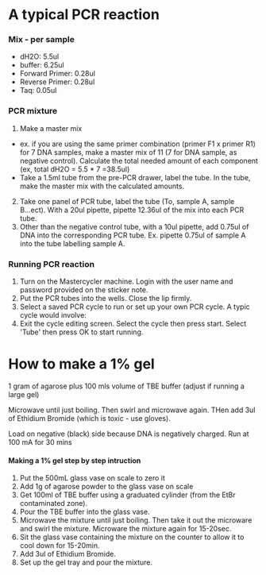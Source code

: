 # A typical PCR reaction

### Mix - per sample
- dH2O: 5.5ul
- buffer: 6.25ul
- Forward Primer: 0.28ul
- Reverse Primer: 0.28ul
- Taq: 0.05ul

### PCR mixture
1. Make a master mix
  - ex. if you are using the same primer combination (primer F1 x primer R1) for 7 DNA samples, make a master mix of 11 (7 for DNA sample, as negative control). Calculate the total needed amount of each component (ex, total dH2O = 5.5 * 7 =38.5ul)
  - Take a 1.5ml tube from the pre-PCR drawer, label the tube. In the tube, make the master mix with the calculated amounts.  
 2. Take one panel of PCR tube, label the tube (To, sample A, sample B...ect). With a 20ul pipette, pipette 12.36ul of the mix into each PCR tube.
 3. Other than the negative control tube, with a 10ul pipette, add 0.75ul of DNA into the corresponding PCR tube. Ex. pipette 0.75ul of sample A into the tube labelling sample A.
 
### Running PCR reaction
1. Turn on the Mastercycler machine. Login with the user name and password provided on the sticker note. 
2. Put the PCR tubes into the wells. Close the lip firmly. 
3. Select a saved PCR cycle to run or set up your own PCR cycle. A typic cycle would involve:
4. Exit the cycle editing screen. Select the cycle then press start. Select 'Tube' then press OK to start running. 

# How to make a 1% gel

1 gram of agarose plus 100 mls volume of TBE buffer (adjust if running a large gel)

Microwave until just boiling. Then swirl and microwave again.  THen add 3ul of Ethidium Bromide (which is toxic - use gloves).

Load on negative (black) side because DNA is negatively charged.  Run at 100 mA for 30 mins 

#### Making a 1% gel step by step intruction
1. Put the 500mL glass vase on scale to zero it
2. Add 1g of agarose powder to the glass vase on scale
3. Get 100ml of TBE buffer using a graduated cylinder (from the EtBr contaminated zone).
3. Pour the TBE buffer into the glass vase. 
4. Microwave the mixture until just boiling. Then take it out the microware and swirl the mixture. Microware the mixture again for 15-20sec.
5. Sit the glass vase containing the mixture on the counter to allow it to cool down for 15-20min.
6. Add 3ul of Ethidium Bromide.
7. Set up the gel tray and pour the mixture. 
